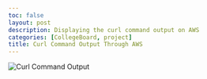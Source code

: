 ```yaml
---
toc: false
layout: post
description: Displaying the curl command output on AWS
categories: [CollegeBoard, project]
title: Curl Command Output Through AWS
---
```


![]({{site.baseurl}}/images/curl1.png "Curl Command Output")